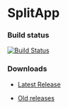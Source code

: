 # SplitApp

### Build status
[![Build Status](https://travis-ci.org/Xero-Hige/SplitApp.svg?branch=master)](https://travis-ci.org/Xero-Hige/SplitApp)

### Downloads

* [Latest Release](https://github.com/Xero-Hige/SplitApp/releases/download/v0.0.5alpha/SplitApp0.0.8alpha.apk)

* [Old releases](https://github.com/Xero-Hige/SplitApp/releases)
